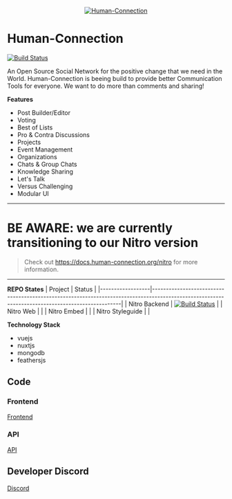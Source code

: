 <p align="center">
  <a href="https://human-connection.org"><img align="center" src="https://github.com/Human-Connection/Human-Connection/blob/master/lets_get_together_2.png" alt="Human-Connection" /></a>
</p>

# Human-Connection

[![Build Status](https://travis-ci.com/Human-Connection/Human-Connection.svg?branch=master)](https://travis-ci.com/Human-Connection/Human-Connection)

An Open Source Social Network for the positive change that we need in the World.
Human-Connection is beeing build to provide better Communication Tools for everyone.
We want to do more than comments and sharing!

**Features**
- Post Builder/Editor
- Voting
- Best of Lists
- Pro & Contra Discussions
- Projects
- Event Management
- Organizations
- Chats & Group Chats
- Knowledge Sharing
- Let's Talk
- Versus Challenging
- Modular UI

--- 
# BE AWARE: we are currently transitioning to our Nitro version
> Check out https://docs.human-connection.org/nitro for more information.
--- 

**REPO States**
| Project | Status |
|------------------|-------------------------------------------------------------------------------------------------------------------------------------------------|
| Nitro Backend | [![Build Status](https://travis-ci.com/Human-Connection/Nitro-Backend.svg?branch=master)](https://travis-ci.com/Human-Connection/Nitro-Backend) |
| Nitro Web |  |
| Nitro Embed |  |
| Nitro Styleguide |  |


**Technology Stack**
- vuejs
- nuxtjs
- mongodb
- feathersjs

## Code

### Frontend
[Frontend](https://github.com/Human-Connection/WebApp)

### API
[API](https://github.com/Human-Connection/API)

## Developer Discord
[Discord](https://discord.gg/6ub73U3)
